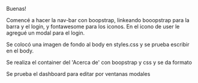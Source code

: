Buenas!

Comencé a hacer la nav-bar con boopstrap, linkeando booopstrap para la barra y el login, y fontawesome para los iconos. En el icono de user le agregué un modal para el login.

Se colocó una imagen de fondo al body en styles.css y se prueba escribir en el body.

Se realiza el container del 'Acerca de' con boopstrap y css y se da formato

Se prueba el dashboard para editar por ventanas modales